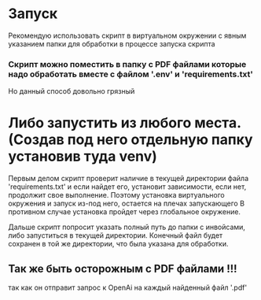 # Запуск
Рекомендую использовать скрипт в виртуальном окружении c явным указанием папки для обработки в процеcсе запуска скрипта

### Скрипт можно поместить в папку с PDF файлами которые надо обработать вместе с файлом '.env' и 'requirements.txt'

Но данный способ довольно грязный

# Либо запустить из любого места. (Создав под него отдельную папку установив туда venv)
Первым делом скрипт проверит наличие в текущей директории файла 'requirements.txt' 
и если найдет его, установит зависимости, если нет, продолжит свое выполнение.
Поэтому установка виртуального окружения и запуск из-под него, остается на плечах запускающего
В противном случае установка пройдет через глобальное окружение.

Дальше скрипт попросит указать полный путь до папки с инвойсами, либо запуститься в текущей директории.
Конечный файл будет сохранен в той же директории, что была указана для обработки.

## Так же быть осторожным с PDF файлами !!!
так как он отправит запроc к OpenAi на каждый найденный файл '.pdf'